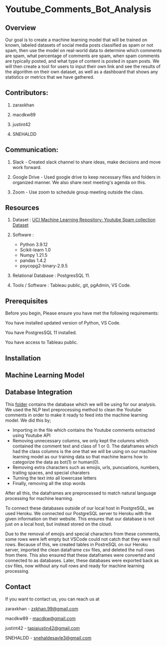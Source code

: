 # Youtube_Comments_Bot_Analysis

## Overview

Our goal is to create a machine learning model that will be trained on known, labeled datasets of social media posts classified as spam or not spam, then use the model on real-world data to determine which comments are spam, what percentage of comments are spam, when spam comments are typically posted, and what type of content is posted in spam posts. We will then create a tool for users to input their own link and see the results of the algorithm on their own dataset, as well as a dashboard that shows any statistics or metrics that we have gathered. 

## Contributors: 
1. zaraxkhan 

2. macdkw89

3. justint42

4. SNEHALDD

## Communication:

1. Slack - Created slack channel to share ideas, make decisions and move work forward.

2. Google Drive - Used google drive to keep necessary files and folders in organized manner. We also share next meeting's agenda on this.

3. Zoom - Use zoom to schedule group meeting outside the class.

## Resources

1. Dataset : [UCI Machine Learning Repository: Youtube Spam collection Dataset](https://archive.ics.uci.edu/ml/datasets/YouTube+Spam+Collection)

2. Software : 
    - Python 3.9.12
    - Scikit-learn 1.0
    - Numpy 1.21.5
    - pandas 1.4.2
    - psycopg2-binary-2.9.5
      
3. Relational Database : PostgresSQL 11.

4. Tools / Software : Tableau public, git, pgAdmin, VS Code.

## Prerequisites

Before you begin, Please ensure you have met the following requirements:

You have installed updated version of Python, VS Code.   

You have PostgresSQL 11 installed. 

You have access to Tableau public. 

## Installation

## Machine Learning Model

## Database Integration

This [folder](https://github.com/SNEHALDD/Youtube_Comments_Bot_Analysis/tree/main/Clean_Data) contains the database which we will be using for our analysis. We used the NLP text preprocessing method to clean the Youtube comments in order to make it ready to feed into the machine learning model. We did this by;
- Importing in the file which contains the Youtube comments extracted using Youtube API
- Removing unnecessary columns, we only kept the columns which contained the comment text and class of 1 or 0. The dataframes which had the class columns is the one that we will be using on our machine learning model as our training data so that machine learns how to categorize the data as bot(1) or human(0).
- Removing extra characters such as emojis, urls, puncuations, numbers, trailing spaces, and special charaters
- Turning the text into all lowercase letters
- Finally, removing all the stop words

After all this, the dataframes are preprocessed to match natural language processing for machine learning. 

To connect these databases outside of our local host in PostgreSQL, we used Heroku. We connected our PostgreSQL server to Heroku with the given information on their website. This ensures that our database is not just on a local host, but instead stored on the cloud.

Due to the removal of emojis and special characters from these comments, some rows were left empty but VSCode could not catch that they were null rows. Because of this, we created tables in PostreSQL on our Heroku server, imported the clean dataframe csv files, and deleted the null rows from there. This also ensured that these dataframes were converted and connected to as databases. Later, these databases were exported back as csv files, now without any null rows and ready for machine learning processing.
 
## Contact 
If you want to contact us, you can reach us at

 zaraxkhan - [zxkhan.99@gmail.com](mailto:zxkhan.99@gmail.com)

 macdkw89 - macdkw@gmail.com 

 justint42 - [tapiajustin42@gmail.com](mailto:tapiajustin42@gmail.com)

 SNEHALDD - snehaldesavle3@gmail.com

 

